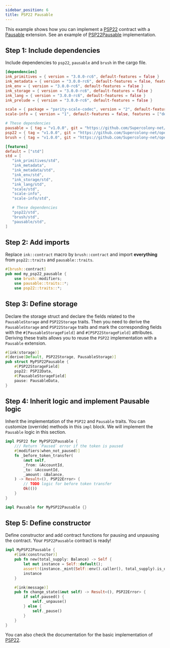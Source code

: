 ```yaml
---
sidebar_position: 6
title: PSP22 Pausable
---
```


This example shows how you can implement a [PSP22](https://github.com/Supercolony-net/openbrush-contracts/tree/main/contracts/token/psp22) contract with a [Pausable](https://github.com/Supercolony-net/openbrush-contracts/tree/main/contracts/security/pausable) extension. See an example of [PSP22Pausable](https://github.com/Supercolony-net/openbrush-contracts/tree/main/examples/psp22_extensions/pausable) implementation.

## Step 1: Include dependencies

Include dependencies to `psp22`, `pausable` and `brush` in the cargo file.

```toml
[dependencies]
ink_primitives = { version = "3.0.0-rc6", default-features = false }
ink_metadata = { version = "3.0.0-rc6", default-features = false, features = ["derive"], optional = true }
ink_env = { version = "3.0.0-rc6", default-features = false }
ink_storage = { version = "3.0.0-rc6", default-features = false }
ink_lang = { version = "3.0.0-rc6", default-features = false }
ink_prelude = { version = "3.0.0-rc6", default-features = false }

scale = { package = "parity-scale-codec", version = "2", default-features = false, features = ["derive"] }
scale-info = { version = "1", default-features = false, features = ["derive"], optional = true }

# These dependencies
pausable = { tag = "v1.0.0", git = "https://github.com/Supercolony-net/openbrush-contracts", default-features = false }
psp22 = { tag = "v1.0.0", git = "https://github.com/Supercolony-net/openbrush-contracts", default-features = false }
brush = { tag = "v1.0.0", git = "https://github.com/Supercolony-net/openbrush-contracts", default-features = false }

[features]
default = ["std"]
std = [
   "ink_primitives/std",
   "ink_metadata",
   "ink_metadata/std",
   "ink_env/std",
   "ink_storage/std",
   "ink_lang/std",
   "scale/std",
   "scale-info",
   "scale-info/std",

   # These dependencies   
   "psp22/std",
   "brush/std",
   "pausable/std",
]
```

## Step 2: Add imports

Replace `ink::contract` macro by `brush::contract` and import **everything** from `psp22::traits` and `pausable::traits`.

```rust
#[brush::contract]
pub mod my_psp22_pausable {
    use brush::modifiers;
    use pausable::traits::*;
    use psp22::traits::*;
```

## Step 3: Define storage

Declare the storage struct and declare the fields related to the `PausableStorage` and `PSP22Storage` traits. Then you need to derive the `PausableStorage` and `PSP22Storage` traits and mark the corresponding fields with the `#[PausableStorageField]` and `#[PSP22StorageField]` attributes. Deriving these traits allows you to reuse the `PSP22` implementation with a `Pausable` extension.

```rust
#[ink(storage)]
#[derive(Default, PSP22Storage, PausableStorage)]
pub struct MyPSP22Pausable {
    #[PSP22StorageField]
    psp22: PSP22Data,
    #[PausableStorageField]
    pause: PausableData,
}
```

## Step 4: Inherit logic and implement Pausable logic

Inherit the implementation of the `PSP22` and `Pausable` traits. You can customize (override) methods in this `impl` block. We will implement the `Pausable` logic in this section.

```rust
impl PSP22 for MyPSP22Pausable {
    /// Return `Paused` error if the token is paused
    #[modifiers(when_not_paused)]
    fn _before_token_transfer(
        &mut self,
        _from: &AccountId,
        _to: &AccountId,
        _amount: &Balance,
    ) -> Result<(), PSP22Error> {
        // TODO logic for before token transfer
        Ok(())
    }
}

impl Pausable for MyPSP22Pausable {}
```

## Step 5: Define constructor

Define constructor and add contract functions for pausing and unpausing the contract. Your `PSP22Pausable` contract is ready!

```rust
impl MyPSP22Pausable {
    #[ink(constructor)]
    pub fn new(total_supply: Balance) -> Self {
        let mut instance = Self::default();
        assert!(instance._mint(Self::env().caller(), total_supply).is_ok());
        instance
    }

    #[ink(message)]
    pub fn change_state(&mut self) -> Result<(), PSP22Error> {
        if self.paused() {
            self._unpause()
        } else {
            self._pause()
        }
    }
}
```

You can also check the documentation for the basic implementation of [PSP22](../psp22.md).
